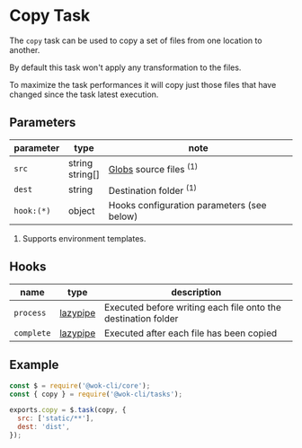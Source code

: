 # Copy Task

The `copy` task can be used to copy a set of files from one location to another.

By default this task won't apply any transformation to the files.

To maximize the task performances it will copy just those files that have changed since the task latest execution.

## Parameters

| parameter  | type               | note                                       |
| ---------- | ------------------ | ------------------------------------------ |
| `src`      | string<br>string[] | [Globs][1] source files <sup>(1)</sup>     |
| `dest`     | string             | Destination folder <sup>(1)</sup>          |
| `hook:(*)` | object             | Hooks configuration parameters (see below) |

1. Supports environment templates.

[1]: https://gulpjs.com/docs/en/api/concepts#globs

## Hooks

| name       | type          | description                                                   |
| ---------- | ------------- | ------------------------------------------------------------- |
| `process`  | [lazypipe][2] | Executed before writing each file onto the destination folder |
| `complete` | [lazypipe][2] | Executed after each file has been copied                      |

[2]: https://github.com/OverZealous/lazypipe

## Example

```js
const $ = require('@wok-cli/core');
const { copy } = require('@wok-cli/tasks');

exports.copy = $.task(copy, {
  src: ['static/**'],
  dest: 'dist',
});
```
